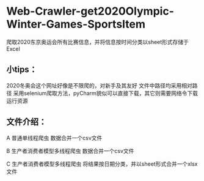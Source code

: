 # Web-Crawler-get2020Olympic-Winter-Games-SportsItem
爬取2020东京奥运会所有比赛信息，并将信息按时间分类以sheet形式存储于Excel
## 小tips：
  2020冬奥会这个网址好像是不限爬的，对新手及其友好
  文件中路径均采用相对路径
  采用selenium爬取方法，pyCharm貌似可以直接下载，其它则需要网络令下载运行资源
## 文件介绍：
  A 普通单线程爬虫 数据合并一个csv文件
  
  B 生产者消费者模型多线程爬虫 数据合并一个csv文件
  
  C 生产者消费者模型多线程爬虫 将结果按日期分类，并以sheet形式合并一个xlsx文件
